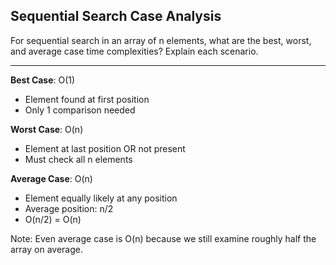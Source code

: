 ## Sequential Search Case Analysis

For sequential search in an array of n elements, what are the best, worst, and average case time complexities? Explain each scenario.

---

**Best Case**: O(1)
- Element found at first position
- Only 1 comparison needed

**Worst Case**: O(n)
- Element at last position OR not present
- Must check all n elements

**Average Case**: O(n)
- Element equally likely at any position
- Average position: n/2
- O(n/2) = O(n)

Note: Even average case is O(n) because we still examine roughly half the array on average.

